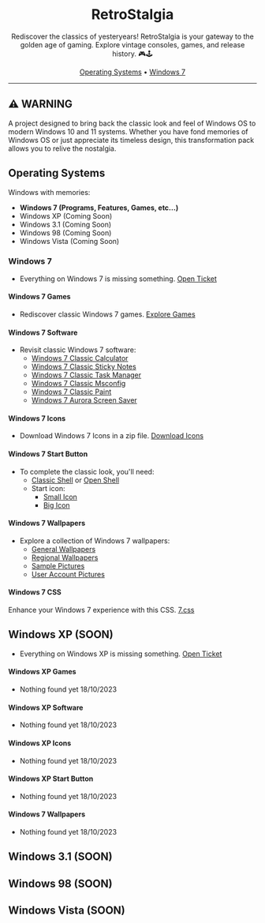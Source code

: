 <div align="center">
  <h1>RetroStalgia</h1>
</div>

<p align="center">
  Rediscover the classics of yesteryears! RetroStalgia is your gateway to the golden age of gaming. Explore vintage consoles, games, and release history. 🎮🕹️
</p>

<div align="center">
  <a href="#operating-systems">Operating Systems</a> •
  <a href="#windows-7">Windows 7</a>
</div>

---

## :warning: WARNING
A project designed to bring back the classic look and feel of Windows OS to modern Windows 10 and 11 systems. Whether you have fond memories of Windows OS or just appreciate its timeless design, this transformation pack allows you to relive the nostalgia.

## Operating Systems

  Windows with memories:
  
- **Windows 7 (Programs, Features, Games, etc...)**
- Windows XP (Coming Soon)
- Windows 3.1 (Coming Soon)
- Windows 98 (Coming Soon)
- Windows Vista (Coming Soon)

### Windows 7

- Everything on Windows 7 is missing something. [Open Ticket](https://github.com/MRCYODev/Retro-Stalgia/issues)

#### Windows 7 Games

- Rediscover classic Windows 7 games. [Explore Games](https://win7games.com/#games)

#### Windows 7 Software

- Revisit classic Windows 7 software:
  - [Windows 7 Classic Calculator](https://win7games.com/#calc)
  - [Windows 7 Classic Sticky Notes](https://win7games.com/#sticky)
  - [Windows 7 Classic Task Manager](https://win7games.com/#taskmgr)
  - [Windows 7 Classic Msconfig](https://win7games.com/#msconfig)
  - [Windows 7 Classic Paint](https://win7games.com/#mspaint)
  - [Windows 7 Aurora Screen Saver](https://win7games.com/#aurora)

#### Windows 7 Icons

- Download Windows 7 Icons in a zip file. [Download Icons](https://github.com/MRCYODev/Retro-Stalgia/raw/main/windows-7/icons/Windows7_icons.zip)

#### Windows 7 Start Button

- To complete the classic look, you'll need:
  - [Classic Shell](http://www.classicshell.net/) or [Open Shell](https://github.com/Open-Shell/Open-Shell-Menu)
  - Start icon:
    - [Small Icon](https://github.com/MRCYODev/Retro-Stalgia/blob/main/windows-7/icons/Windows%207%20Start%20Button%20Small%20Icons.png)
    - [Big Icon](https://github.com/MRCYODev/Retro-Stalgia/blob/main/windows-7/icons/Windows%207.png)

#### Windows 7 Wallpapers

- Explore a collection of Windows 7 wallpapers:
  - [General Wallpapers](https://github.com/MRCYODev/Retro-Stalgia/tree/main/windows-7/wallpapers)
  - [Regional Wallpapers](https://github.com/MRCYODev/Retro-Stalgia/tree/main/windows-7/regional)
  - [Sample Pictures](https://github.com/MRCYODev/Retro-Stalgia/tree/main/windows-7/sample-pictures)
  - [User Account Pictures](https://github.com/MRCYODev/Retro-Stalgia/tree/main/windows-7/user-account-pictures)

#### Windows 7 CSS

Enhance your Windows 7 experience with this CSS. [7.css](https://github.com/khang-nd/7.css)


## Windows XP (SOON)

- Everything on Windows XP is missing something. [Open Ticket](https://github.com/MRCYODev/Retro-Stalgia/issues)

#### Windows XP Games

- Nothing found yet 18/10/2023

#### Windows XP Software

- Nothing found yet 18/10/2023

#### Windows XP Icons

- Nothing found yet 18/10/2023

#### Windows XP Start Button

- Nothing found yet 18/10/2023

#### Windows 7 Wallpapers

- Nothing found yet 18/10/2023

## Windows 3.1 (SOON)

## Windows 98 (SOON)

## Windows Vista (SOON)
